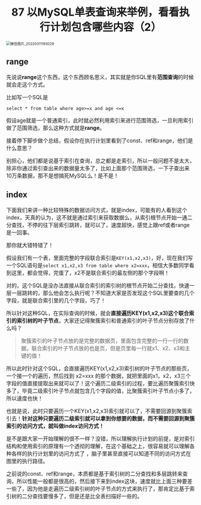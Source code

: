 <h1 align="center">87 以MySQL单表查询来举例，看看执行计划包含哪些内容（2）</h1>



<img src="https://gitee.com/LastedMemory/studyimages/raw/master/img/mysql/64-108/%E5%BE%AE%E4%BF%A1%E5%9B%BE%E7%89%87_20220311193029.jpg" alt="微信图片_20220311193029" style="zoom:67%;" />

## range

先说说**range**这个东西，这个东西顾名思义，其实就是你SQL里有**范围查询**的时候就会走这个方式。

比如写一个SQL是

```
select * from table where age>=x and age <=x
```

假设age就是一个普通索引，此时就必然利用索引来进行范围筛选，一旦利用索引做了范围筛选，那么这种方式就是**range**。

接着停下脚步做个总结，假设你在执行计划里看到了const、ref和range，他们是什么意思？

别担心，他们都是说基于索引在查询，总之都是走索引，所以一般问题不是太大，除非你通过索引查出来的数据量太多了，比如上面那个范围筛选，一下子查出来10万条数据，那不是想搞死MySQL么！是不是！

## index

下面我们来讲一种比较特殊的数据访问方式，就是index，可能有的人看到这个index，天真的认为，这不就是通过索引来获取数据么，从索引根节点开始一通二分查找，不停的往下层索引跳转，就可以了，速度超快，感觉上跟ref或者range是一回事。

那你就大错特错了！

假设我们有一个表，里面完整的字段联合索引是`KEY(x1,x2,x3)`，好，现在我们写一个SQL语句是`select x1,x2,x3 from table where x2=xxx`，相信大多数同学看到这里，都会觉得，完蛋了，x2不是联合索引的最左侧的那个字段啊！

对的，这个SQL是没办法直接从联合索引的索引树的根节点开始二分查找，快速一层一层跳转的，那么他会怎么执行呢？不知道大家是否发现这个SQL里要查的几个字段，就是联合索引里的几个字段，巧了！

所以针对这种SQL，在实际查询的时候，就会**直接遍历KEY(x1,x2,x3)这个联合索引的索引树的叶子节点**，大家还记得聚簇索引和普通索引的叶子节点分别存放了什么吗？

> 聚簇索引的叶子节点放的是完整的数据页，里面包含完整的一行一行的数据，联合索引的叶子节点放的也是页，但是页里每一行就x1、x2、x3和主键的值！

所以此时针对这个SQL，会直接遍历KEY(x1,x2,x3)索引树的叶子节点的那些页，一个接一个的遍历，然后找到 x2=xxx 的那个数据，就把里面的x1，x2，x3三个字段的值直接提取出来就可以了！这个遍历二级索引的过程，要比遍历聚簇索引快多了，毕竟二级索引叶子节点就包含几个字段的值，比聚簇索引叶子节点小多了，所以速度也快！

也就是说，此时只要遍历一个KEY(x1,x2,x3)索引就可以了，不需要回源到聚簇索引去！**针对这种只要遍历二级索引就可以拿到你想要的数据，而不需要回源到聚簇索引的访问方式，就叫做index访问方式！**

是不是跟大家一开始理解的很不一样？没错，所以理解执行计划的前提，是对索引结构和使用索引的原理有一个透彻的理解，在这个基础之上，很容易就可以理解各种各样的执行计划里的访问方式了 ，脑子里甚至直接可以知道不同的访问方式在图里的执行路径。

之前说的const、ref和range，本质都是基于索引树的二分查找和多层跳转来查询，所以性能一般都是很高的，然后接下来到index这块，速度就比上面三种要差一些了，因为他是走遍历二级索引树的叶子节点的方式来执行了，那肯定比基于索引树的二分查找要慢多了，但是还是比全表扫描好一些的。
